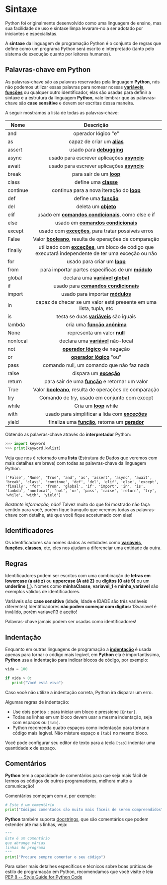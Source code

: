 # Sintaxe

Python foi originalmente desenvolvido como uma linguagem de ensino, mas sua facilidade de uso e sintaxe limpa levaram-no a ser adotado por iniciantes e especialistas.

A **sintaxe** da linguagem de programação Python é o conjunto de regras que define como um programa Python será escrito e interpretado (tanto pelo sistema de execução quanto por leitores humanos).

## Palavras-chave em **Python**

As palavras-chave são as palavras reservadas pela linguagem **Python**, nós não podemos utilizar essas palavras para nomear nossas **[variáveis](https://pt.wikipedia.org/wiki/Variável_(programação))**, **[funções](http://www.inf.ufpr.br/cursos/ci067/Docs/NotasAula/notas-11_Fun_c_coes.html)** ou qualquer outro identificador, elas são usadas para definir a sintaxe e a estrutura da linguagem **Python**, vale lembrar que as palavras-chave são **case sensitive** e devem ser escritas dessa maneira. 

A seguir mostramos a lista de todas as palavras-chave:

|  **Nome**    |  **Descrição**                                                                                      |
|----------|:-------------------------------------------------------------------------------------------------:|
| and      | operador lógico "e"                                                                             |
| as       | capaz de criar um **[alias](https://pt.wikipedia.org/wiki/Alias_(comando))**                                                                         |
| assert   | usado para **[debugging](https://www.inf.pucrs.br/flash/progbio/aulas/seq/build/progbio/WhatisDebugging.html)**                                                                            |
| async   | usado para escrever aplicações **[asyncio](https://docs.python.org/3/library/asyncio-task.html)**                                                                            |
| await   | usado para escrever aplicações **[asyncio](https://docs.python.org/3/library/asyncio-task.html)**                                                                             |
| break    | para sair de um **[loop](https://pt.wikipedia.org/wiki/Loop_(programação))**                                                                             |
| class    | define uma **[classe](https://pt.wikipedia.org/wiki/Classe_(programação))**                                                                                |
| continue | continua para a nova iteração do **[loop](https://pt.wikipedia.org/wiki/Loop_(programação))**                                                           |
| def      | define uma **[função](http://www.inf.ufpr.br/cursos/ci067/Docs/NotasAula/notas-11_Fun_c_coes.html)**                                                                               |
| del      | deleta um **[objeto](https://pt.wikipedia.org/wiki/Objeto_(ciência_da_computação))**                                                                                 |
| elif     | usado em **[comandos condicionais](https://pt.wikipedia.org/wiki/Estrutura_de_seleção)**, como else e if                                                  |
| else     | usado em **[comandos condicionais](https://pt.wikipedia.org/wiki/Estrutura_de_seleção)**                                                                  |
| except   | usado com **[exceções](https://pt.wikipedia.org/wiki/Tratamento_de_exceção)**, para tratar possíveis erros                                                 |
| False    | Valor **[booleano](https://pt.wikipedia.org/wiki/Booleano)**, resulta de operações de comparação                                              |
| finally  | utilizado com **[exceções](https://pt.wikipedia.org/wiki/Tratamento_de_exceção)**, um bloco de código que executará independente de ter uma exceção ou não |
| for      | usado para criar um **[loop](https://pt.wikipedia.org/wiki/Loop_(programação))**                                                                        |
| from     | para importar partes específicas de um **[módulo](https://pt.wikipedia.org/wiki/Módulo_de_um_programa)**                                                   |
| global   | declara uma **[variável global](https://pt.wikipedia.org/wiki/Variável_global)**                                                                     |
| if       | usado para **[comandos condicionais](https://pt.wikipedia.org/wiki/Estrutura_de_seleção)**                                                               |
| import   | usado para importar **[módulos](https://pt.wikipedia.org/wiki/Módulo_de_um_programa)**                                                                     |
| in       | capaz de checar se um valor está presente em uma lista, tupla, etc                              |
| is       | testa se duas **[variáveis](https://pt.wikipedia.org/wiki/Variável_(programação))** são iguais                                                              |
| lambda   | cria uma **[função anônima](https://github.com/the-akira/Python-Iluminado/blob/master/17.Lambda.md)**                                                                          |
| None     | representa um valor **[null](https://pt.wikipedia.org/wiki/Null_(programação))**                                                                        |
| nonlocal | declara uma **[variável](https://pt.wikipedia.org/wiki/Variável_(programação))** não-local                                                                  |
| not      | **[operador lógico](https://pt.wikipedia.org/wiki/Operador_lógico)** de negação                                                                      |
| or       | **[operador lógico](https://pt.wikipedia.org/wiki/Operador_lógico)** "ou"                                                                            |
| pass     | comando null, um comando que não faz nada                                                       |
| raise    | dispara um **[exceção](https://pt.wikipedia.org/wiki/Tratamento_de_exceção)**                                                                              |
| return   | para sair de uma **[função](http://www.inf.ufpr.br/cursos/ci067/Docs/NotasAula/notas-11_Fun_c_coes.html)** e retornar um valor                                                     |
| True     | Valor **[booleano](https://pt.wikipedia.org/wiki/Booleano)**, resulta de operações de comparação                                              |
| try      | Comando de try, usado em conjunto com except                                                     |
| while    | Cria um **[loop](https://pt.wikipedia.org/wiki/Loop_(programação))** while                                                                              |
| with     | usado para simplificar a lida com **[exceções](https://pt.wikipedia.org/wiki/Tratamento_de_exceção)**                                                      |
| yield    | finaliza uma **[função](http://www.inf.ufpr.br/cursos/ci067/Docs/NotasAula/notas-11_Fun_c_coes.html)**, retorna um **[gerador](https://pt.wikipedia.org/wiki/Gerador_(ciência_da_computação))**                                                         |

Obtendo as palavras-chave através do **interpretador** Python:

```python
>>> import keyword
>>> print(keyword.kwlist)
```

Veja que nos é retornado uma **lista** (Estrutura de Dados que veremos com mais detalhes em breve) com todas as palavras-chave da linguagem Python.

```
['False', 'None', 'True', 'and', 'as', 'assert', 'async', 'await', 'break', 'class', 'continue', 'def', 'del', 'elif', 'else', 'except', 'finally', 'for', 'from', 'global', 'if', 'import', 'in', 'is', 'lambda', 'nonlocal', 'not', 'or', 'pass', 'raise', 'return', 'try', 'while', 'with', 'yield']
```

*Bastante informação, não?* Talvez muito do que foi mostrado não faça sentido para você, porém fique tranquilo que veremos todas as palavras-chave com detalhe, até que você fique acostumado com elas!

## Identificadores

Os identificadores são nomes dados às entidades como **[variáveis](https://pt.wikipedia.org/wiki/Variável_(programação))**, **[funções](http://www.inf.ufpr.br/cursos/ci067/Docs/NotasAula/notas-11_Fun_c_coes.html)**, **[classes](https://pt.wikipedia.org/wiki/Classe_(programação))**, etc, eles nos ajudam a diferenciar uma entidade da outra.

## Regras

Identificadores podem ser escritos com uma combinação de **letras em lowercase (a até z)** ou **uppercase (A até Z)** ou **dígitos (0 até 9)** ou um **underline (_)**. Nomes como **minhaClasse**, **variavel_1** e **minha_variavel** são exemplos válidos de identificadores.

Variáveis são **case sensitive** (idade, Idade e IDADE são três variáveis diferentes)
Identificadores **não podem começar com dígitos:** 13variavel é inválido, porém variavel13 é aceito!

Palavras-chave jamais podem ser usadas como identificadores!

## Indentação

Enquanto em outras linguagens de programação a **[indentação](https://pt.wikipedia.org/wiki/Indentação)** é usada apenas para tornar o código mais legível, em **Python** ela é importantíssima, **Python** usa a indentação para indicar blocos de código, por exemplo:

```python
vida = 100

if vida > 0:
   print("Você está vivo")
```

Caso você não utilize a indentação correta, Python irá disparar um erro.

Algumas regras de indentação:

- Use dois pontos `:` para iniciar um bloco e pressione `[Enter]`.
- Todas as linhas em um bloco devem usar a mesma indentação, seja com espaços ou `[tab]`.
- Python recomenda quatro espaços como indentação para tornar o código mais legível. Não misture espaço e `[tab]` no mesmo bloco.

Você pode configurar seu editor de texto para a tecla `[tab]` indentar uma quantidade **x** de espaço.

## Comentários

**Python** tem a capacidade de comentários para que seja mais fácil de lermos os códigos de outros programadores, melhora muito a comunicação!

Comentários começam com `#`, por exemplo:

```python
# Este é um comentário
print("Códigos comentados são muito mais fáceis de serem compreendidos")
```

**Python** também suporta [docstrings](https://sphinxcontrib-napoleon.readthedocs.io/en/latest/example_google.html), que são comentários que podem extender até mais linhas, veja:

```python
"""
Este é um comentário
que abrange várias 
linhas do programa
"""
print("Procure sempre comentar o seu código")
```

Para saber mais detalhes específicos e técnicos sobre boas práticas de estilo de programação em Python, recomendamos que você visite e leia [PEP 8 -- Style Guide for Python Code](https://www.python.org/dev/peps/pep-0008/) 